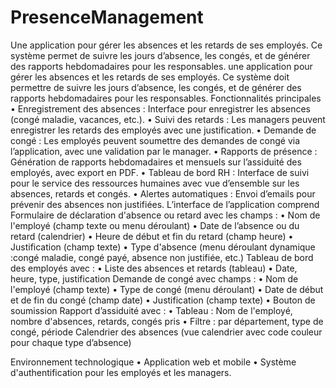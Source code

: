 # PresenceManagement
Une application pour gérer les absences et les retards de ses employés. Ce système permet de suivre les jours d’absence, les congés, et de générer des rapports hebdomadaires pour les responsables.
 une application pour gérer les absences et les retards de ses employés. Ce système doit permettre de suivre les jours d’absence, les congés, et de générer des rapports hebdomadaires pour les responsables.
Fonctionnalités principales
•	Enregistrement des absences : Interface pour enregistrer les absences (congé maladie, vacances, etc.).
•	Suivi des retards : Les managers peuvent enregistrer les retards des employés avec une justification.
•	Demande de congé : Les employés peuvent soumettre des demandes de congé via l’application, avec une validation par le manager.
•	Rapports de présence : Génération de rapports hebdomadaires et mensuels sur l’assiduité des employés, avec export en PDF.
•	Tableau de bord RH : Interface de suivi pour le service des ressources humaines avec vue d’ensemble sur les absences, retards et congés.
•	Alertes automatiques : Envoi d’emails pour prévenir des absences non justifiées.
L’interface de l’application comprend
Formulaire de déclaration d'absence ou retard avec les champs :
•	Nom de l'employé (champ texte ou menu déroulant)
•	Date de l’absence ou du retard (calendrier)
•	Heure de début et fin du retard (champ heure)
•	Justification (champ texte)
•	Type d'absence (menu déroulant dynamique :congé maladie, congé payé, absence non justifiée, etc.)
Tableau de bord des employés avec :
•	Liste des absences et retards (tableau)
•	Date, heure, type, justification
Demande de congé avec champs :
•	Nom de l'employé (champ texte)
•	Type de congé (menu déroulant)
•	Date de début et de fin du congé (champ date)
•	Justification (champ texte)
•	Bouton de soumission
Rapport d’assiduité avec :
•	Tableau : Nom de l'employé, nombre d'absences, retards, congés pris
•	Filtre : par département, type de congé, période
Calendrier des absences (vue calendrier avec code couleur pour chaque type d’absence)

Environnement technologique
•	Application web et mobile
•	Système d'authentification pour les employés et les managers.
